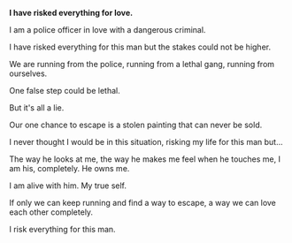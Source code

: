 **I have risked everything for love.**

I am a police officer in love with a dangerous criminal. 

I have risked everything for this man but the stakes could not be higher. 

We are running from the police, running from a lethal gang, running from ourselves. 

One false step could be lethal.

But it's all a lie. 

Our one chance to escape is a stolen painting that can never be sold. 

I never thought I would be in this situation, risking my life for this man but...

The way he looks at me, the way he makes me feel when he touches me, I am his, completely. He owns me. 

I am alive with him. My true self. 

If only we can keep running and find a way to escape, a way we can love each other completely. 

I risk everything for this man. 